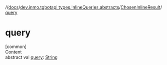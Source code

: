 //[docs](../../../index.md)/[dev.inmo.tgbotapi.types.InlineQueries.abstracts](../index.md)/[ChosenInlineResult](index.md)/[query](query.md)



# query  
[common]  
Content  
abstract val [query](query.md): [String](https://kotlinlang.org/api/latest/jvm/stdlib/kotlin/-string/index.html)  



